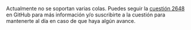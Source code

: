 Actualmente no se soportan varias colas. Puedes seguir la [cuestión
2648](https://github.com/AntennaPod/AntennaPod/issues/2648) en GitHub para más
información y/o suscribirte a la cuestión para mantenerte al día en caso de que
haya algún avance.
